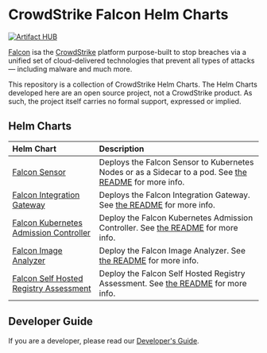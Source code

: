 # CrowdStrike Falcon Helm Charts

[![Artifact HUB](https://img.shields.io/endpoint?url=https://artifacthub.io/badge/repository/falcon-helm)](https://artifacthub.io/packages/search?repo=falcon-helm)

[Falcon](https://www.crowdstrike.com/) isa the [CrowdStrike](https://www.crowdstrike.com/)
platform purpose-built to stop breaches via a unified set of cloud-delivered
technologies that prevent all types of attacks — including malware and much
more.

This repository is a collection of CrowdStrike Helm Charts. The Helm Charts developed here are an open source project, not a CrowdStrike product. As such, the project itself carries no formal support, expressed or implied.

## Helm Charts

| Helm Chart                                                           | Description                                                                                                                                  |
| :-                                                                   | :-                                                                                                                                           |
| [Falcon Sensor](helm-charts/falcon-sensor)                           | Deploys the Falcon Sensor to Kubernetes Nodes or as a Sidecar to a pod. See [the README](helm-charts/falcon-sensor/README.md) for more info. |
| [Falcon Integration Gateway](helm-charts/falcon-integration-gateway) | Deploys the Falcon Integration Gateway. See [the README](helm-charts/falcon-integration-gateway/README.md) for more info.                    |
| [Falcon Kubernetes Admission Controller](helm-charts/falcon-kac)     | Deploy the Falcon Kubernetes Admission Controller. See [the README](helm-charts/falcon-kac/README.md) for more info. | 
| [Falcon Image Analyzer](helm-charts/falcon-image-analyzer)           | Deploy the Falcon Image Analyzer. See [the README](helm-charts/falcon-image-analyzer/README.md) for more info.       |
| [Falcon Self Hosted Registry Assessment](helm-charts/falcon-self-hosted-registry-assessment)           | Deploy the Falcon Self Hosted Registry Assessment. See [the README](helm-charts/falcon-self-hosted-registry-assessment/README.md) for more info.       |

## Developer Guide
If you are a developer, please read our [Developer's Guide](docs/developer_guide.md).

